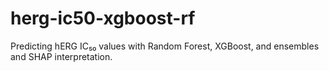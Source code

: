 # herg-ic50-xgboost-rf
Predicting hERG IC₅₀ values with Random Forest, XGBoost, and ensembles and SHAP interpretation.
